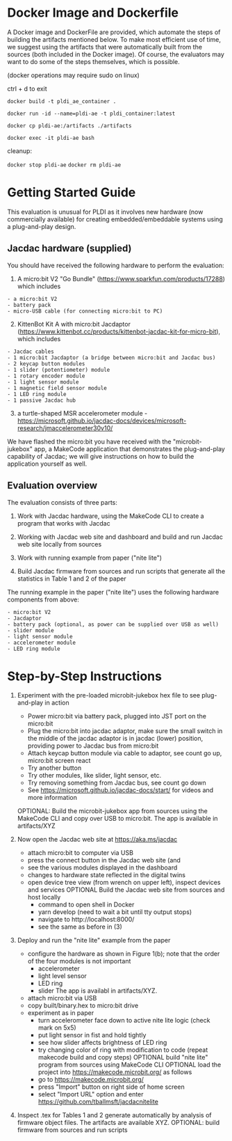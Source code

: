 # Docker Image and Dockerfile

A Docker image and DockerFile are provided, which automate the steps of building the artifacts mentioned below. To make most efficient use of time, we suggest using the artifacts that were automatically built from the sources (both included in the Docker image). Of course, the evaluators may want to do some of the steps themselves, which is possible.

 (docker operations may require sudo on linux)

 ctrl + d to exit

`docker build -t pldi_ae_container .`

`docker run -id --name=pldi-ae -t pldi_container:latest`

`docker cp pldi-ae:/artifacts ./artifacts`

`docker exec -it pldi-ae bash`

cleanup:

`docker stop pldi-ae`
`docker rm pldi-ae`

# Getting Started Guide

This evaluation is unusual for PLDI as it involves new hardware (now commercially available) for creating embedded/embeddable systems using a plug-and-play design.

## Jacdac hardware (supplied)

You should have received the following hardware to perform the evaluation:

   1. A micro:bit V2 "Go Bundle" (https://www.sparkfun.com/products/17288) which includes

    - a micro:bit V2
    - battery pack
    - micro-USB cable (for connecting micro:bit to PC)
      
   2. KittenBot Kit A with micro:bit Jacdaptor (https://www.kittenbot.cc/products/kittenbot-jacdac-kit-for-micro-bit), which includes

    - Jacdac cables
    - 1 micro:bit Jacdaptor (a bridge between micro:bit and Jacdac bus)
    - 2 keycap button modules
    - 1 slider (potentiometer) module
    - 1 rotary encoder module
    - 1 light sensor module
    - 1 magnetic field sensor module
    - 1 LED ring module
    - 1 passive Jacdac hub

   3. a turtle-shaped MSR accelerometer module
    - https://microsoft.github.io/jacdac-docs/devices/microsoft-research/jmaccelerometer30v10/

We have flashed the micro:bit you have received with the "microbit-jukebox" app, a MakeCode application that demonstrates the plug-and-play capability of Jacdac; we will give instructions on how to build the application yourself as well.

## Evaluation overview

The evaluation consists of three parts:
   1. Work with Jacdac hardware, using the MakeCode CLI to create a
      program that works with Jacdac

   2. Working with Jacdac web site and dashboard and build and run Jacdac 
      web site locally from sources

   3. Work with running example from paper ("nite lite")

   4. Build Jacdac firmware from sources and run 
      scripts that generate all the statistics in Table 1 and 2 of the paper

The running example in the paper ("nite lite") uses the following hardware components from above:

    - micro:bit V2
    - Jacdaptor
    - battery pack (optional, as power can be supplied over USB as well)
    - slider module
    - light sensor module
    - accelerometer module
    - LED ring module

# Step-by-Step Instructions

1. Experiment with the pre-loaded microbit-jukebox hex file to see plug-and-play in action
   - Power micro:bit via battery pack, plugged into JST port on the micro:bit
   - Plug the micro:bit into jacdac adaptor, make sure the small switch in the middle of the jacdac adaptor is in jacdac (lower) position, providing power to Jacdac bus from micro:bit
   - Attach keycap button module via cable to adaptor, see count go up, micro:bit screen react
   - Try another button 
   - Try other modules, like slider, light sensor, etc.
   - Try removing something from Jacdac bus, see count go down
   - See https://microsoft.github.io/jacdac-docs/start/ for videos and more information

    OPTIONAL: Build the microbit-jukebox app from sources using the MakeCode CLI
    and copy over USB to micro:bit. The app is available in artifacts/XYZ

2. Now open the Jacdac web site at https://aka.ms/jacdac
   - attach micro:bit to computer via USB
   - press the connect button in the Jacdac web site (and
   - see the various modules displayed in the dashboard
   - changes to hardware state reflected in the digital twins
   - open device tree view (from wrench on upper left), inspect devices and services
   OPTIONAL Build the Jacdac web site from sources and host locally
       - command to open shell in Docker
       - yarn develop (need to wait a bit until tty output stops)
       - navigate to http://localhost:8000/
       - see the same as before in (3)
    
3. Deploy and run the "nite lite" example from the paper
   - configure the hardware as shown in Figure 1(b); note that the order of the four modules is not important
     - accelerometer
     - light level sensor
     - LED ring
     - slider
   The app is availabl in artifacts/XYZ. 
   - attach micro:bit via USB
   - copy built/binary.hex to micro:bit drive
   - experiment as in paper
      - turn accelerometer face down to active nite lite logic (check mark on 5x5)
      - put light sensor in fist and hold tightly
      - see how slider affects brightness of LED ring
      - try changing color of ring with modification to code (repeat makecode build and copy steps)
    OPTIONAL build "nite lite" program from sources using MakeCode CLI
    OPTIONAL load the project into https://makecode.microbit.org/ as follows
      - go to https://makecode.microbit.org/
      - press "Import" button on right side of home screen
      - select "Import URL" option and enter https://github.com/tballmsft/jacdacnitelite

4. Inspect .tex for Tables 1 and 2 generate automatically by analysis of firmware object files.
   The artifacts are available XYZ.
   OPTIONAL: build firmware from sources and run scripts